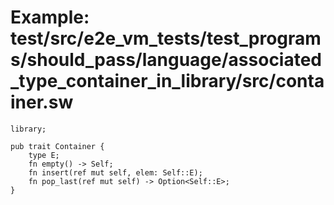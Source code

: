 # Example: test/src/e2e_vm_tests/test_programs/should_pass/language/associated_type_container_in_library/src/container.sw

```sway
library;

pub trait Container {
    type E;
    fn empty() -> Self;
    fn insert(ref mut self, elem: Self::E);
    fn pop_last(ref mut self) -> Option<Self::E>;
}
```
